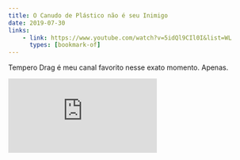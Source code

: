```yaml
---
title: O Canudo de Plástico não é seu Inimigo
date: 2019-07-30
links:
    - link: https://www.youtube.com/watch?v=5idQl9CIl0I&list=WL
      types: [bookmark-of]
---
```


Tempero Drag é meu canal favorito nesse exato momento. Apenas.

<div class="embed-container"><iframe src="https://www.youtube.com/embed/5idQl9CIl0I" frameborder="0" allow="accelerometer; autoplay; encrypted-media; gyroscope; picture-in-picture" allowfullscreen></iframe></div>
